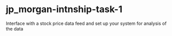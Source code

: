 # jp_morgan-intnship-task-1
Interface with a stock price data feed and set up your system for analysis of the data
